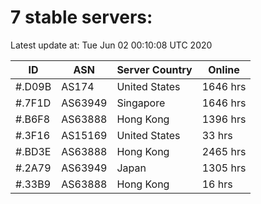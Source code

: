 # 7 stable servers:

Latest update at: Tue Jun 02 00:10:08 UTC 2020

| ID | ASN | Server Country | Online |
| -- | --- | -------------- | ------ |
| #.D09B | AS174 | United States | 1646 hrs |
| #.7F1D | AS63949 | Singapore | 1646 hrs |
| #.B6F8 | AS63888 | Hong Kong | 1396 hrs |
| #.3F16 | AS15169 | United States | 33 hrs |
| #.BD3E | AS63888 | Hong Kong | 2465 hrs |
| #.2A79 | AS63949 | Japan | 1305 hrs |
| #.33B9 | AS63888 | Hong Kong | 16 hrs |

